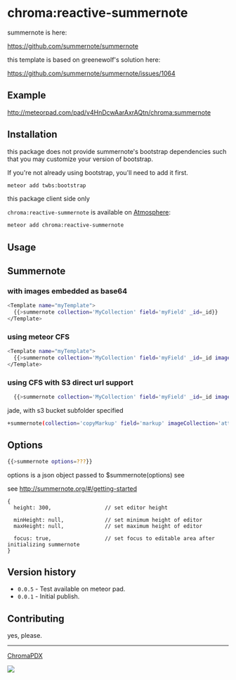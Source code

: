 # chroma:reactive-summernote

summernote is here:

https://github.com/summernote/summernote

this template is based on greenewolf's solution here:

https://github.com/summernote/summernote/issues/1064

## Example

http://meteorpad.com/pad/v4HnDcwAarAxrAQtn/chroma:summernote

## Installation

this package does not provide summernote's bootstrap dependencies such that you may customize your version of bootstrap.

If you're not already using bootstrap, you'll need to add it first.

```bash
meteor add twbs:bootstrap
```

this package client side only

`chroma:reactive-summernote` is available on [Atmosphere](https://atmospherejs.com/chroma/reactive-summernote):

```bash
meteor add chroma:reactive-summernote
```

## Usage

## Summernote

### with images embedded as base64

```bash
<Template name="myTemplate">
  {{>summernote collection='MyCollection' field='myField' _id=_id}}
</Template>
```

### using meteor CFS

```bash
<Template name="myTemplate">
  {{>summernote collection='MyCollection' field='myField' _id=_id imageCollection='attachedImages'}}
</Template>
```

### using CFS with S3 direct url support

```bash
  {{>summernote collection='MyCollection' field='myField' _id=_id imageCollection='attachedImages' s3bucket:'my-site-image-bucket'}}
```

jade, with s3 bucket subfolder specified

```bash
+summernote(collection='copyMarkup' field='markup' imageCollection='attachedImages' s3Bucket=s3Bucket s3subFolder='offering' _id=doc._id)
```

## Options

```bash
{{>summernote options=???}}
```
options is a json object passed to $summernote(options) see

see http://summernote.org/#/getting-started
```
{
  height: 300,                 // set editor height

  minHeight: null,             // set minimum height of editor
  maxHeight: null,             // set maximum height of editor

  focus: true,                 // set focus to editable area after initializing summernote
}
```
## Version history

- `0.0.5` - Test available on meteor pad.
- `0.0.1` - Initial publish.

## Contributing

yes, please.

***

[ChromaPDX](http://github.com/ChromaPDX)

![](https://avatars0.githubusercontent.com/u/5441664?v=3&s=90)
